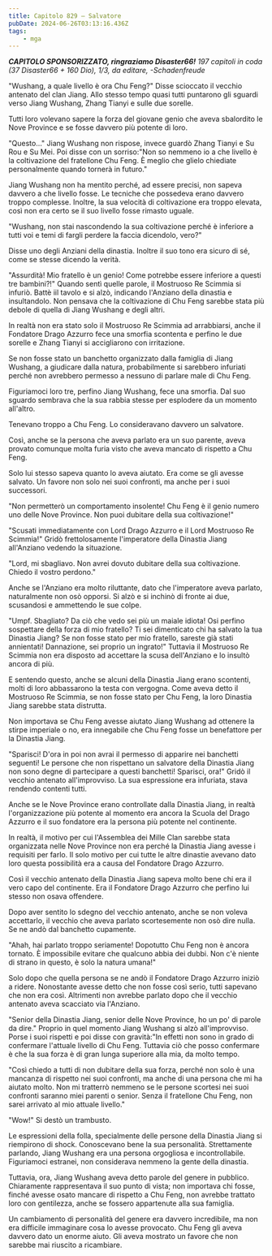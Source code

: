 ```yaml
---
title: Capitolo 829 – Salvatore
pubDate: 2024-06-26T03:13:16.436Z
tags:
    - mga
---
```







<em><strong>CAPITOLO SPONSORIZZATO, ringraziamo Disaster66!</strong>
197 capitoli in coda (37 Disaster66 + 160 Dio), 1/3,
da editare,
-Schadenfreude</em>


"Wushang, a quale livello è ora Chu Feng?" Disse scioccato il vecchio antenato del clan Jiang. Allo stesso tempo quasi tutti puntarono gli sguardi verso Jiang Wushang, Zhang Tianyi e sulle due sorelle.


Tutti loro volevano sapere la forza del giovane genio che aveva sbalordito le Nove Province e se fosse davvero più potente di loro.


"Questo..." Jiang Wushang non rispose, invece guardò Zhang Tianyi e Su Rou e Su Mei. Poi disse con un sorriso:"Non so nemmeno io a che livello è la coltivazione del fratellone Chu Feng. È meglio che glielo chiediate personalmente quando tornerà in futuro."


Jiang Wushang non ha mentito perché, ad essere precisi, non sapeva davvero a che livello fosse. Le tecniche che possedeva erano davvero troppo complesse. Inoltre, la sua velocità di coltivazione era troppo elevata, così non era certo se il suo livello fosse rimasto uguale.


"Wushang, non stai nascondendo la sua coltivazione perché è inferiore a tutti voi e temi di fargli perdere la faccia dicendolo, vero?"


Disse uno degli Anziani della dinastia. Inoltre il suo tono era sicuro di sé, come se stesse dicendo la verità.


"Assurdità! Mio fratello è un genio! Come potrebbe essere inferiore a questi tre bambini?!" Quando sentì quelle parole, il Mostruoso Re Scimmia si infuriò. Battè iil tavolo e si alzò, indicando l'Anziano della dinastia e insultandolo. Non pensava che la coltivazione di Chu Feng sarebbe stata più debole di quella di Jiang Wushang e degli altri.


In realtà non era stato solo il Mostruoso Re Scimmia ad arrabbiarsi, anche il Fondatore Drago Azzurro fece una smorfia scontenta e perfino le due sorelle e Zhang Tianyi si accigliarono con irritazione.


Se non fosse stato un banchetto organizzato dalla famiglia di Jiang Wushang, a giudicare dalla natura, probabilmente si sarebbero infuriati perché non avrebbero permesso a nessuno di parlare male di Chu Feng.


Figuriamoci loro tre, perfino Jiang Wushang, fece una smorfia. Dal suo sguardo sembrava che la sua rabbia stesse per esplodere da un momento all'altro.


Tenevano troppo a Chu Feng. Lo consideravano davvero un salvatore.


Così, anche se la persona che aveva parlato era un suo parente, aveva provato comunque molta furia visto che aveva mancato di rispetto a Chu Feng.


Solo lui stesso sapeva quanto lo aveva aiutato. Era come se gli avesse salvato. Un favore non solo nei suoi confronti, ma anche per i suoi successori.


"Non permetterò un comportamento insolente! Chu Feng è il genio numero uno delle Nove Province. Non puoi dubitare della sua coltivazione!"


"Scusati immediatamente con Lord Drago Azzurro e il Lord Mostruoso Re Scimmia!" Gridò frettolosamente l'imperatore della Dinastia Jiang all'Anziano vedendo la situazione.


"Lord, mi sbagliavo. Non avrei dovuto dubitare della sua coltivazione. Chiedo il vostro perdono."


Anche se l'Anziano era molto riluttante, dato che l'imperatore aveva parlato, naturalmente non osò opporsi. Si alzò e si inchinò di fronte ai due, scusandosi e ammettendo le sue colpe.


"Umpf. Sbagliato? Da ciò che vedo sei più un maiale idiota! Osi perfino sospettare della forza di mio fratello? Ti sei dimenticato chi ha salvato la tua Dinastia Jiang? Se non fosse stato per mio fratello, sareste già stati annientati! Dannazione, sei proprio un ingrato!" Tuttavia il Mostruoso Re Scimmia non era disposto ad accettare la scusa dell'Anziano e lo insultò ancora di più.


E sentendo questo, anche se alcuni della Dinastia Jiang erano scontenti, molti di loro abbassarono la testa con vergogna. Come aveva detto il Mostruoso Re Scimmia, se non fosse stato per Chu Feng, la loro Dinastia Jiang sarebbe stata distrutta.


Non importava se Chu Feng avesse aiutato Jiang Wushang ad ottenere la stirpe imperiale o no, era innegabile che Chu Feng fosse un benefattore per la Dinastia Jiang.


"Sparisci! D'ora in poi non avrai il permesso di apparire nei banchetti seguenti! Le persone che non rispettano un salvatore della Dinastia Jiang non sono degne di partecipare a questi banchetti! Sparisci, ora!" Gridò il vecchio antenato all'improvviso. La sua espressione era infuriata, stava rendendo contenti tutti.


Anche se le Nove Province erano controllate dalla Dinastia Jiang, in realtà l'organizzazione più potente al momento era ancora la Scuola del Drago Azzurro e il suo fondatore era la persona più potente nel continente.


In realtà, il motivo per cui l'Assemblea dei Mille Clan sarebbe stata organizzata nelle Nove Province non era perché la Dinastia Jiang avesse i requisiti per farlo. Il solo motivo per cui tutte le altre dinastie avevano dato loro questa possibilità era a causa del Fondatore Drago Azzurro.


Così il vecchio antenato della Dinastia Jiang sapeva molto bene chi era il vero capo del continente. Era il Fondatore Drago Azzurro che perfino lui stesso non osava offendere.


Dopo aver sentito lo sdegno del vecchio antenato, anche se non voleva accettarlo, il vecchio che aveva parlato scortesemente non osò dire nulla. Se ne andò dal banchetto cupamente.


"Ahah, hai parlato troppo seriamente! Dopotutto Chu Feng non è ancora tornato. È impossibile evitare che qualcuno abbia dei dubbi. Non c'è niente di strano in questo, è solo la natura umana!"


Solo dopo che quella persona se ne andò il Fondatore Drago Azzurro iniziò a ridere. Nonostante avesse detto che non fosse così serio, tutti sapevano che non era così. Altrimenti non avrebbe parlato dopo che il vecchio antenato aveva scacciato via l'Anziano.


"Senior della Dinastia Jiang, senior delle Nove Province, ho un po' di parole da dire." Proprio in quel momento Jiang Wushang si alzò all'improvviso. Porse i suoi rispetti e poi disse con gravità:"In effetti non sono in grado di confermare l'attuale livello di Chu Feng. Tuttavia ciò che posso confermare è che la sua forza è di gran lunga superiore alla mia, da molto tempo.


"Così chiedo a tutti di non dubitare della sua forza, perché non solo è una mancanza di rispetto nei suoi confronti, ma anche di una persona che mi ha aiutato molto. Non mi tratterrò nemmeno se le persone scortesi nei suoi confronti saranno miei parenti o senior. Senza il fratellone Chu Feng, non sarei arrivato al mio attuale livello."


"Wow!" Si destò un trambusto.


Le espressioni della folla, specialmente delle persone della Dinastia Jiang si riempirono di shock. Conoscevano bene la sua personalità. Strettamente parlando, Jiang Wushang era una persona orgogliosa e incontrollabile. Figuriamoci estranei, non considerava nemmeno la gente della dinastia.


Tuttavia, ora, Jiang Wushang aveva detto parole del genere in pubblico. Chiaramente rappresentava il suo punto di vista; non importava chi fosse, finché avesse osato mancare di rispetto a Chu Feng, non avrebbe trattato loro con gentilezza, anche se fossero appartenute alla sua famiglia.


Un cambiamento di personalità del genere era davvero incredibile, ma non era difficile immaginare cosa lo avesse provocato. Chu Feng gli aveva davvero dato un enorme aiuto. Gli aveva mostrato un favore che non sarebbe mai riuscito a ricambiare.
                                


                                



